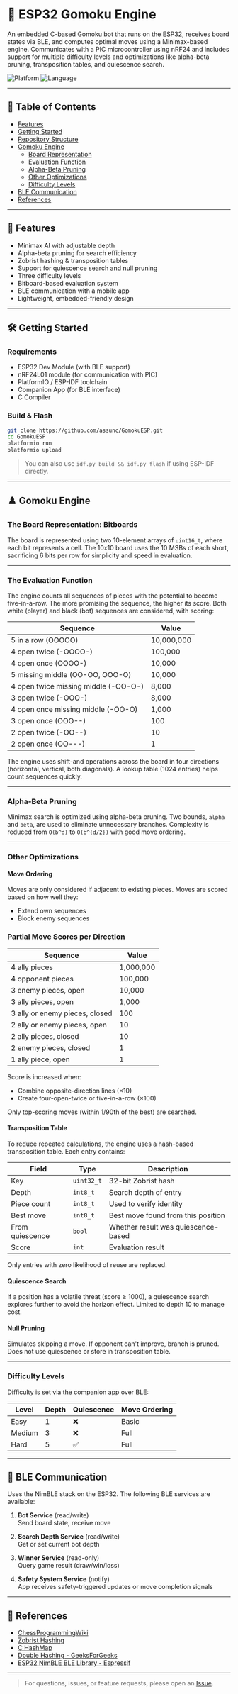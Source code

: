 # 🔲 ESP32 Gomoku Engine

An embedded C-based Gomoku bot that runs on the ESP32, receives board states via BLE, and computes optimal moves using a Minimax-based engine. Communicates with a PIC microcontroller using nRF24 and includes support for multiple difficulty levels and optimizations like alpha-beta pruning, transposition tables, and quiescence search.

![Platform](https://img.shields.io/badge/platform-ESP32-blue)
![Language](https://img.shields.io/badge/language-C-blue)

---

## 📑 Table of Contents

- [Features](#features)
- [Getting Started](#getting-started)
- [Repository Structure](#repository-structure)
- [Gomoku Engine](#gomoku-engine)
  - [Board Representation](#the-board-representation-bitboards)
  - [Evaluation Function](#the-evaluation-function)
  - [Alpha-Beta Pruning](#alpha-beta-pruning)
  - [Other Optimizations](#other-optimizations)
  - [Difficulty Levels](#difficulty-levels)
- [BLE Communication](#ble-communication)
- [References](#references)

---

## 🚀 Features

- Minimax AI with adjustable depth
- Alpha-beta pruning for search efficiency
- Zobrist hashing & transposition tables
- Support for quiescence search and null pruning
- Three difficulty levels
- Bitboard-based evaluation system
- BLE communication with a mobile app
- Lightweight, embedded-friendly design

---

## 🛠 Getting Started

### Requirements

- ESP32 Dev Module (with BLE support)
- nRF24L01 module (for communication with PIC)
- PlatformIO / ESP-IDF toolchain
- Companion App (for BLE interface)
- C Compiler

### Build & Flash

```bash
git clone https://github.com/assunc/GomokuESP.git
cd GomokuESP
platformio run
platformio upload
```

> You can also use `idf.py build && idf.py flash` if using ESP-IDF directly.

---

## ♟️ Gomoku Engine

### The Board Representation: Bitboards

The board is represented using two 10-element arrays of `uint16_t`, where each bit represents a cell. The 10x10 board uses the 10 MSBs of each short, sacrificing 6 bits per row for simplicity and speed in evaluation.

---

### The Evaluation Function

The engine counts all sequences of pieces with the potential to become five-in-a-row. The more promising the sequence, the higher its score. Both white (player) and black (bot) sequences are considered, with scoring:

| **Sequence**                          | **Value**    |
|--------------------------------------|--------------|
| 5 in a row (OOOOO)                   | 10,000,000   |
| 4 open twice (-OOOO-)                | 100,000      |
| 4 open once (OOOO-)                 | 10,000       |
| 5 missing middle (OO-OO, OOO-O)     | 10,000       |
| 4 open twice missing middle (-OO-O-)| 8,000        |
| 3 open twice (-OOO-)                | 8,000        |
| 4 open once missing middle (-OO-O)  | 1,000        |
| 3 open once (OOO--)                 | 100          |
| 2 open twice (-OO--)                | 10           |
| 2 open once (OO---)                 | 1            |

The engine uses shift-and operations across the board in four directions (horizontal, vertical, both diagonals). A lookup table (1024 entries) helps count sequences quickly.

---

### Alpha-Beta Pruning

Minimax search is optimized using alpha-beta pruning. Two bounds, `alpha` and `beta`, are used to eliminate unnecessary branches. Complexity is reduced from `O(b^d)` to `O(b^{d/2})` with good move ordering.

---

### Other Optimizations

#### Move Ordering

Moves are only considered if adjacent to existing pieces. Moves are scored based on how well they:
- Extend own sequences
- Block enemy sequences

### Partial Move Scores per Direction

| **Sequence**                          | **Value**    |
|--------------------------------------|--------------|
| 4 ally pieces                        | 1,000,000    |
| 4 opponent pieces                    | 100,000      |
| 3 enemy pieces, open                | 10,000       |
| 3 ally pieces, open                 | 1,000        |
| 3 ally or enemy pieces, closed      | 100          |
| 2 ally or enemy pieces, open        | 10           |
| 2 ally pieces, closed               | 10           |
| 2 enemy pieces, closed              | 1            |
| 1 ally piece, open                  | 1            |

Score is increased when:
- Combine opposite-direction lines (×10)
- Create four-open-twice or five-in-a-row (×100)

Only top-scoring moves (within 1/90th of the best) are searched.

#### Transposition Table

To reduce repeated calculations, the engine uses a hash-based transposition table. Each entry contains:

| **Field**       | **Type**       | **Description**                    |
|----------------|----------------|------------------------------------|
| Key            | `uint32_t`     | 32-bit Zobrist hash                |
| Depth          | `int8_t`       | Search depth of entry              |
| Piece count    | `int8_t`       | Used to verify identity            |
| Best move      | `int8_t`       | Best move found from this position |
| From quiescence| `bool`         | Whether result was quiescence-based|
| Score          | `int`          | Evaluation result                  |

Only entries with zero likelihood of reuse are replaced.

#### Quiescence Search

If a position has a volatile threat (score ≥ 1000), a quiescence search explores further to avoid the horizon effect. Limited to depth 10 to manage cost.

#### Null Pruning

Simulates skipping a move. If opponent can't improve, branch is pruned. Does not use quiescence or store in transposition table.

---

### Difficulty Levels

Difficulty is set via the companion app over BLE:

| **Level** | **Depth** | **Quiescence** | **Move Ordering** |
|-----------|-----------|----------------|--------------------|
| Easy      | 1         | ❌             | Basic              |
| Medium    | 3         | ❌             | Full               |
| Hard      | 5         | ✅             | Full               |

---

## 📡 BLE Communication

Uses the NimBLE stack on the ESP32. The following BLE services are available:

1. **Bot Service** (read/write)  
   Send board state, receive move

2. **Search Depth Service** (read/write)  
   Get or set current bot depth

3. **Winner Service** (read-only)  
   Query game result (draw/win/loss)

4. **Safety System Service** (notify)  
   App receives safety-triggered updates or move completion signals

---

## 🔗 References

- [ChessProgrammingWiki](https://www.chessprogramming.org/)
- [Zobrist Hashing](https://github.com/ZobristHashingRepo)
- [C HashMap](https://github.com/Xnacly/c-hashmap)
- [Double Hashing - GeeksForGeeks](https://www.geeksforgeeks.org/double-hashing/)
- [ESP32 NimBLE BLE Library - Espressif](https://github.com/espressif/esp-nimble)

---

> For questions, issues, or feature requests, please open an [Issue](https://github.com/yourusername/gomoku-engine/issues).
